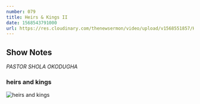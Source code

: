 ```yaml
---
number: 079
title: Heirs & Kings II
date: 1568543791000
url: https://res.cloudinary.com/thenewsermon/video/upload/v1568551857/Heirs_and_Kings_II.mp3
---
```


## Show Notes
_PASTOR SHOLA OKODUGHA_

### heirs and kings

![ heirs and kings](https://res.cloudinary.com/thenewsermon/image/upload/v1568550109/sermon%20display%20pictures/Heirs_and_Kings_II.jpg)